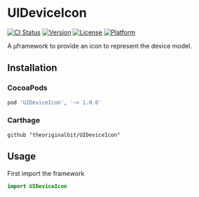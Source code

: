 # UIDeviceIcon
[![CI Status](https://img.shields.io/travis/theoriginalbit/UIDeviceIcon.svg?style=flat)](https://travis-ci.org/theoriginalbit/UIDeviceIcon)
[![Version](https://img.shields.io/cocoapods/v/UIDeviceIcon.svg?style=flat)](https://cocoapods.org/pods/UIDeviceIcon)
[![License](https://img.shields.io/cocoapods/l/UIDeviceIcon.svg?style=flat)](https://cocoapods.org/pods/UIDeviceIcon)
[![Platform](https://img.shields.io/cocoapods/p/UIDeviceIcon.svg?style=flat)](https://cocoapods.org/pods/UIDeviceIcon)

A µframework to provide an icon to represent the device model.

## Installation

### CocoaPods

```ruby
pod 'UIDeviceIcon', '~> 1.0.0'
```

### Carthage

```ogdl
github "theoriginalbit/UIDeviceIcon"
```

## Usage

First import the framework

```swift
import UIDeviceIcon
```


